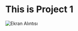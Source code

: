 # This is Project 1

![Ekran Alıntısı](https://user-images.githubusercontent.com/30186772/60768203-f2de3e80-a0ca-11e9-8130-e7142e69e81e.PNG)
